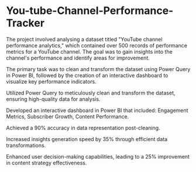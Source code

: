 # You-tube-Channel-Performance-Tracker

The project involved analysing a dataset titled "YouTube channel  performance analytics," which contained over 500 records of performance metrics for a YouTube channel. The goal was to gain insights into the channel's performance and identify areas for improvement.

The primary task was to clean and transform the dataset using Power Query in Power BI, followed by the creation of an interactive dashboard to visualize key performance indicators.

Utilized Power Query to meticulously clean and transform the dataset, ensuring high-quality data for analysis.

Developed an interactive dashboard in Power BI that included: Engagement Metrics, Subscriber Growth, Content Performance.

Achieved a 90% accuracy in data representation post-cleaning.

Increased insights generation speed by 35% through efficient data transformations.

Enhanced user decision-making capabilities, leading to a 25% improvement in content strategy effectiveness.
